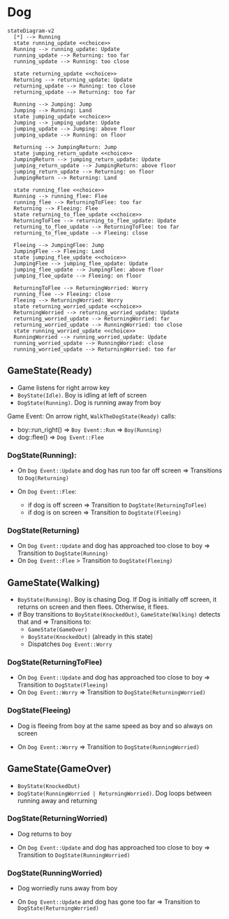 # Dog

```mermaid
stateDiagram-v2
  [*] --> Running
  state running_update <<choice>>
  Running --> running_update: Update
  running_update --> Returning: too far
  running_update --> Running: too close

  state returning_update <<choice>>
  Returning --> returning_update: Update
  returning_update --> Running: too close
  returning_update --> Returning: too far

  Running --> Jumping: Jump
  Jumping --> Running: Land
  state jumping_update <<choice>>
  Jumping --> jumping_update: Update
  jumping_update --> Jumping: above floor
  jumping_update --> Running: on floor

  Returning --> JumpingReturn: Jump
  state jumping_return_update <<choice>>
  JumpingReturn --> jumping_return_update: Update
  jumping_return_update --> JumpingReturn: above floor
  jumping_return_update --> Returning: on floor
  JumpingReturn --> Returning: Land

  state running_flee <<choice>>
  Running --> running_flee: Flee
  running_flee --> ReturningToFlee: too far
  Returning --> Fleeing: Flee
  state returning_to_flee_update <<choice>>
  ReturningToFlee --> returning_to_flee_update: Update
  returning_to_flee_update --> ReturningToFlee: too far
  returning_to_flee_update --> Fleeing: close

  Fleeing --> JumpingFlee: Jump
  JumpingFlee --> Fleeing: Land
  state jumping_flee_update <<choice>>
  JumpingFlee --> jumping_flee_update: Update
  jumping_flee_update --> JumpingFlee: above floor
  jumping_flee_update --> Fleeing: on floor

  ReturningToFlee --> ReturningWorried: Worry
  running_flee --> Fleeing: close
  Fleeing --> ReturningWorried: Worry
  state returning_worried_update <<choice>>
  ReturningWorried --> returning_worried_update: Update
  returning_worried_update --> ReturningWorried: far
  returning_worried_update --> RunningWorried: too close
  state running_worried_update <<choice>>
  RunningWorried --> running_worried_update: Update
  running_worried_update --> RunningWorried: close
  running_worried_update --> ReturningWorried: too far

```

## GameState(Ready)

- Game listens for right arrow key
- `BoyState(Idle)`. Boy is idling at left of screen
- `DogState(Running)`. Dog is running away from boy

Game Event: On arrow right, `WalkTheDogState(Ready)` calls:

- boy::run_right() => `Boy Event::Run` => `Boy(Running)`
- dog::flee() => `Dog Event::Flee`

### DogState(Running):

- On `Dog Event::Update` and dog has run too far off screen => Transitions to `Dog(Returning)`
- On `Dog Event::Flee`:

  - if dog is off screen => Transition to `DogState(ReturningToFlee)`
  - if dog is on screen => Transition to `DogState(Fleeing)`

### DogState(Returning)

- On `Dog Event::Update` and dog has approached too close to boy => Transition to `DogState(Running)`
- On `Dog Event::Flee` > Transition to `DogState(Fleeing)`

## GameState(Walking)

- `BoyState(Running)`. Boy is chasing Dog. If Dog is initially off screen, it returns on screen and then flees. Otherwise, it flees.
- if Boy transitions to `BoyState(KnockedOut)`, `GameState(Walking)` detects that and => Transitions to:
  - `GameState(GameOver)`
  - `BoyState(KnockedOut)` (already in this state)
  - Dispatches `Dog Event::Worry`

### DogState(ReturningToFlee)

- On `Dog Event::Update` and dog has approached too close to boy => Transition to `DogState(Fleeing)`
- On `Dog Event::Worry` => Transition to `DogState(ReturningWorried)`

### DogState(Fleeing)

- Dog is fleeing from boy at the same speed as boy and so always on screen

- On `Dog Event::Worry` => Transition to `DogState(RunningWorried)`

## GameState(GameOver)

- `BoyState(KnockedOut)`
- `DogState(RunningWorried | ReturningWorried)`. Dog loops between running away and returning

### DogState(ReturningWorried)

- Dog returns to boy

- On `Dog Event::Update` and dog has approached too close to boy => Transition to `DogState(RunningWorried)`

### DogState(RunningWorried)

- Dog worriedly runs away from boy

- On `Dog Event::Update` and dog has gone too far => Transition to `DogState(ReturningWorried)`
